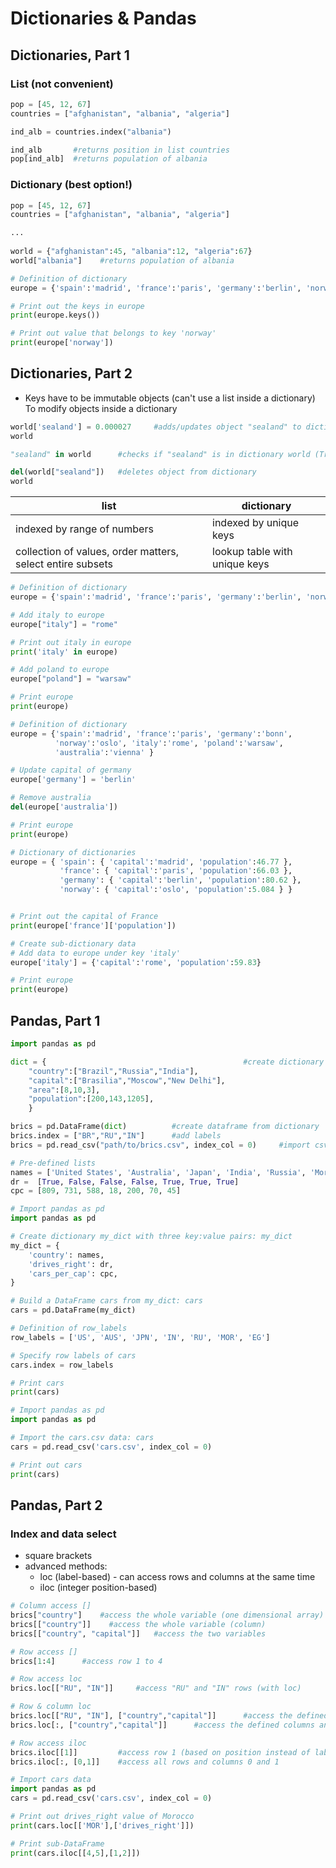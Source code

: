 # Dictionaries & Pandas
## Dictionaries, Part 1
### List (not convenient)
```python
pop = [45, 12, 67]
countries = ["afghanistan", "albania", "algeria"]

ind_alb = countries.index("albania")

ind_alb       #returns position in list countries
pop[ind_alb]  #returns population of albania
```
### Dictionary (best option!)
```python
pop = [45, 12, 67]
countries = ["afghanistan", "albania", "algeria"]

...
    
world = {"afghanistan":45, "albania":12, "algeria":67}
world["albania"]    #returns population of albania
```
```python
# Definition of dictionary
europe = {'spain':'madrid', 'france':'paris', 'germany':'berlin', 'norway':'oslo' }

# Print out the keys in europe
print(europe.keys())

# Print out value that belongs to key 'norway'
print(europe['norway'])
```

## Dictionaries, Part 2
- Keys have to be immutable objects (can't use a list inside a dictionary)
To modify objects inside a dictionary
```python
world['sealand'] = 0.000027     #adds/updates object "sealand" to dictionary world with the assigned value
world

"sealand" in world      #checks if "sealand" is in dictionary world (True/False)

del(world["sealand"])   #deletes object from dictionary
world
```

| list | dictionary |
| ---- | ---- |
| indexed by range of numbers  | indexed by unique keys  |
| collection of values, order matters, select entire subsets  | lookup table with unique keys |

```python
# Definition of dictionary
europe = {'spain':'madrid', 'france':'paris', 'germany':'berlin', 'norway':'oslo' }

# Add italy to europe
europe["italy"] = "rome"

# Print out italy in europe
print('italy' in europe)

# Add poland to europe
europe["poland"] = "warsaw"

# Print europe
print(europe)

# Definition of dictionary
europe = {'spain':'madrid', 'france':'paris', 'germany':'bonn',
          'norway':'oslo', 'italy':'rome', 'poland':'warsaw',
          'australia':'vienna' }

# Update capital of germany
europe['germany'] = 'berlin'

# Remove australia
del(europe['australia'])

# Print europe
print(europe)

# Dictionary of dictionaries
europe = { 'spain': { 'capital':'madrid', 'population':46.77 },
           'france': { 'capital':'paris', 'population':66.03 },
           'germany': { 'capital':'berlin', 'population':80.62 },
           'norway': { 'capital':'oslo', 'population':5.084 } }


# Print out the capital of France
print(europe['france']['population'])

# Create sub-dictionary data
# Add data to europe under key 'italy'
europe['italy'] = {'capital':'rome', 'population':59.83}

# Print europe
print(europe)
```

## Pandas, Part 1
```python
import pandas as pd

dict = {                                            #create dictionary
    "country":["Brazil","Russia","India"],
    "capital":["Brasilia","Moscow","New Delhi"],
    "area":[8,10,3],
    "population":[200,143,1205],
    }

brics = pd.DataFrame(dict)          #create dataframe from dictionary
brics.index = ["BR","RU","IN"]      #add labels
brics = pd.read_csv("path/to/brics.csv", index_col = 0)     #import csv file
```
```python
# Pre-defined lists
names = ['United States', 'Australia', 'Japan', 'India', 'Russia', 'Morocco', 'Egypt']
dr =  [True, False, False, False, True, True, True]
cpc = [809, 731, 588, 18, 200, 70, 45]

# Import pandas as pd
import pandas as pd

# Create dictionary my_dict with three key:value pairs: my_dict
my_dict = {
    'country': names,
    'drives_right': dr,
    'cars_per_cap': cpc,
}

# Build a DataFrame cars from my_dict: cars
cars = pd.DataFrame(my_dict)

# Definition of row_labels
row_labels = ['US', 'AUS', 'JPN', 'IN', 'RU', 'MOR', 'EG']

# Specify row labels of cars
cars.index = row_labels

# Print cars
print(cars)

# Import pandas as pd
import pandas as pd

# Import the cars.csv data: cars
cars = pd.read_csv('cars.csv', index_col = 0)

# Print out cars
print(cars)
```

## Pandas, Part 2
### Index and data select
- square brackets
- advanced methods:
    - loc (label-based) - can access rows and columns at the same time
    - iloc (integer position-based)
```python
# Column access []
brics["country"]    #access the whole variable (one dimensional array)
brics[["country"]]    #access the whole variable (column)
brics[["country", "capital"]]   #access the two variables

# Row access []
brics[1:4]      #access row 1 to 4

# Row access loc
brics.loc[["RU", "IN"]]     #access "RU" and "IN" rows (with loc)

# Row & column loc
brics.loc[["RU", "IN"], ["country","capital"]]      #access the defined rows and columns
brics.loc[:, ["country","capital"]]      #access the defined columns and ALL rows

# Row access iloc
brics.iloc[[1]]         #access row 1 (based on position instead of label "RU")
brics.iloc[:, [0,1]]    #access all rows and columns 0 and 1
```
```python
# Import cars data
import pandas as pd
cars = pd.read_csv('cars.csv', index_col = 0)

# Print out drives_right value of Morocco
print(cars.loc[['MOR'],['drives_right']])

# Print sub-DataFrame
print(cars.iloc[[4,5],[1,2]])
```

